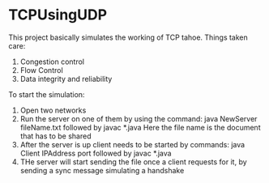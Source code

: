 # TCPUsingUDP 
This project basically simulates the working of TCP tahoe.
Things taken care:
1. Congestion control
2. Flow Control 
3. Data integrity and reliability

To start the simulation:
1. Open two networks
2. Run the server on one of them by using the command: java NewServer fileName.txt 
followed by javac *.java 
Here the file name is the document that has to be shared
3. After the server is up client needs to be started by commands: java Client IPAddress port 
followed by javac *.java 
4. THe server will start sending the file once a client requests for it,
by sending a sync message simulating a handshake